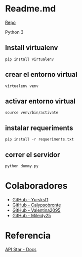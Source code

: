 # Readme.md

[Repo](https://github.com/calypsobronte/sismo/)

Python 3

## Install virtualenv
```
pip install virtualenv
```

## crear el entorno virtual
```
virtualenv venv
```

## activar entorno virtual
```
source venv/bin/activate
```

## instalar requeriments
```
pip install -r requeriments.txt
```

## correr el servidor
```
python dummy.py
```

# Colaboradores
* [GitHub - Yursksf1](https://github.com/Yursksf1)
* [GitHub - Calypsobronte](https://github.com/calypsobronte/)
* [GitHub - Valentina2095](https://github.com/valentina2095)
* [GitHub - Mileidy25](https://github.com/Mileidy25)


# Referencia
[API Star - Docs](https://docs.apistar.com/)
